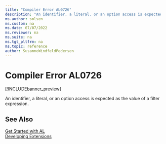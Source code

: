 ```yaml
---
title: "Compiler Error AL0726"
description: "An identifier, a literal, or an option access is expected as the value of a filter expression."
ms.author: solsen
ms.custom: na
ms.date: 07/07/2022
ms.reviewer: na
ms.suite: na
ms.tgt_pltfrm: na
ms.topic: reference
author: SusanneWindfeldPedersen
---
```

[//]: # (START>DO_NOT_EDIT)
[//]: # (IMPORTANT:Do not edit any of the content between here and the END>DO_NOT_EDIT.)
[//]: # (Any modifications should be made in the .xml files in the ModernDev repo.)
# Compiler Error AL0726

[!INCLUDE[banner_preview](../includes/banner_preview.md)]

An identifier, a literal, or an option access is expected as the value of a filter expression.

[//]: # (IMPORTANT: END>DO_NOT_EDIT)
## See Also  
[Get Started with AL](../devenv-get-started.md)  
[Developing Extensions](../devenv-dev-overview.md)  
